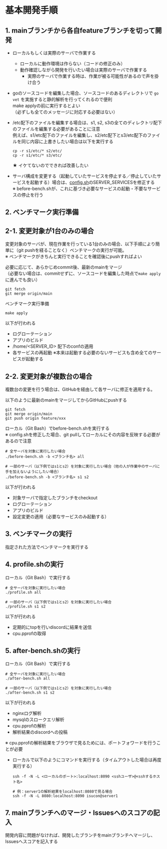 # 基本開発手順

## 1. mainブランチから各自featureブランチを切って開発
- ローカルもしくは実際のサーバで作業する
  - ローカルに動作環境は作らない（コードの修正のみ）
  - 動作確認しながら開発を行いたい場合は実際のサーバで作業する
    - 実際のサーバで作業する時は、作業が被る可能性があるので声を掛け合う

- goのソースコードを編集した場合、ソースコードのあるディレクトリで `go vet` を実施すると静的解析を行ってくれるので便利<br>make applyの前に実行するとよい<br>（必ずしも全てのメッセージに対応する必要はない）

- /etc配下のファイルを編集する場合は、s1, s2, s3の全てのディレクトリ配下のファイルを編集する必要があることに注意<br>
例えば、s1/etc配下のファイルを編集し、s2/etc配下とs3/etc配下のファイルを同じ内容に上書きしたい場合は以下を実行する
  ```
  cp -r s1/etc/* s2/etc/ 
  cp -r s1/etc/* s3/etc/
  ```
  ★ イケてないのでできれば改善したい

- サーバ構成を変更する（起動していたサービスを停止する／停止していたサービスを起動する）場合は、[config.sh](../config.sh)のSERVER_SERVICESを修正する<br>
※ before-bench.shが、これに基づき必要なサービスの起動・不要なサービスの停止を行う

## 2. ベンチマーク実行準備

## 2-1. 変更対象が1台のみの場合
変更対象のサーバが、現在作業を行っている1台のみの場合、以下手順により簡単に（git pushを経ることなく）ベンチマークの実行が可能。<br>
※ ベンチマークがきちんと実行できることを確認後にpushすればよい

必要に応じて、あらかじめcommit後、最新のmainをマージ<br>
（必要ない場合は、commitせずに、ソースコードを編集した時点で`make apply`に進んでも良い）
```
git fetch
git merge origin/main
```

ベンチマーク実行準備
```
make apply
```
以下が行われる
- ログローテーション
- アプリのビルド
- /home/<SERVER_ID> 配下のconfの適用
- 各サービスの再起動 ※本来は起動する必要のないサービスも含め全てのサービスが起動する

## 2-2. 変更対象が複数台の場合
複数台の変更を行う場合は、GitHubを経由して各サーバに修正を適用する。

以下のように最新のmainをマージしてからGitHubにpushする
```
git fetch
git merge origin/main
git push origin feature/xxx
```

ローカル（Git Bash）でbefore-bench.shを実行する<br>
※ config.shを修正した場合、git pullしてローカルにその内容を反映する必要があるので注意
```
# 全サーバを対象に実行したい場合
./before-bench.sh -b <ブランチ名> all

# 一部のサーバ（以下例ではs1とs2）を対象に実行したい場合（他の人が作業中のサーバに手を加えないようにしたい場合）
./before-bench.sh -b <ブランチ名> s1 s2
```
以下が行われる
- 対象サーバで指定したブランチをcheckout
- ログローテーション
- アプリのビルド
- 設定変更の適用（必要なサービスのみ起動する）

## 3. ベンチマークの実行
指定された方法でベンチマークを実行する

## 4. profile.shの実行
ローカル（Git Bash）で実行する
```
# 全サーバを対象に実行したい場合
./profile.sh all

# 一部のサーバ（以下例ではs1とs2）を対象に実行したい場合
./profile.sh s1 s2
```
以下が行われる
- 定期的にtopを行いdiscordに結果を送信
- cpu.pprofの取得

## 5. after-bench.shの実行
ローカル（Git Bash）で実行する
```
# 全サーバを対象に実行したい場合
./after-bench.sh all

# 一部のサーバ（以下例ではs1とs2）を対象に実行したい場合
./after-bench.sh s1 s2
```
以下が行われる
- nginxログ解析
- mysqlのスロークエリ解析
- cpu.pprofの解析
- 解析結果のdiscordへの投稿

※ cpu.pprofの解析結果をブラウザで見るためには、ポートフォワードを行うことが必要<br>
- ローカルで以下のようにコマンドを実行する（タイムアウトした場合は再度実行する）
    ```
    ssh -f -N -L <ローカルのポート>:localhost:8090 <sshユーザ>@<sshするホスト名>

    # 例：server1の解析結果をlocalhost:8080で見る場合
    ssh -f -N -L 8080:localhost:8090 isucon@server1
    ```

## 7. mainブランチへのマージ・Issuesへのスコアの記入
開発内容に問題がなければ、開発したブランチをmainブランチへマージし、Issuesへスコアを記入する
